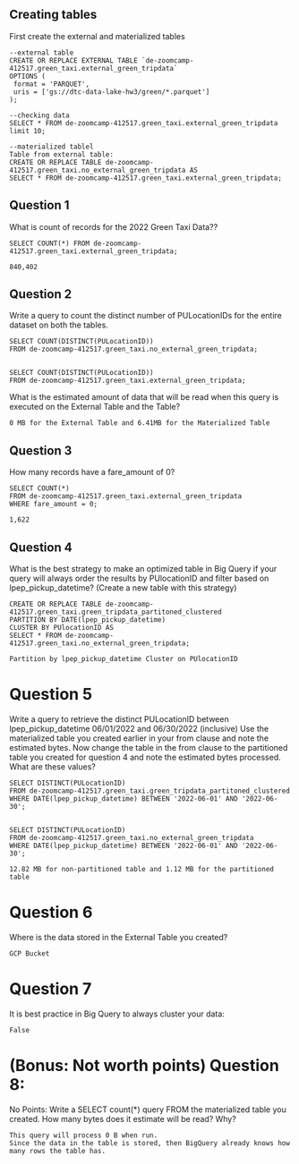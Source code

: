 ## Creating tables
First create the external and materialized tables

```
--external table
CREATE OR REPLACE EXTERNAL TABLE `de-zoomcamp-412517.green_taxi.external_green_tripdata`
OPTIONS (
 format = 'PARQUET',
 uris = ['gs://dtc-data-lake-hw3/green/*.parquet']
);

--checking data
SELECT * FROM de-zoomcamp-412517.green_taxi.external_green_tripdata limit 10;

--materialized tablel
Table from external table:
CREATE OR REPLACE TABLE de-zoomcamp-412517.green_taxi.no_external_green_tripdata AS
SELECT * FROM de-zoomcamp-412517.green_taxi.external_green_tripdata;
```

## Question 1
What is count of records for the 2022 Green Taxi Data??
```
SELECT COUNT(*) FROM de-zoomcamp-412517.green_taxi.external_green_tripdata;
```
    840,402

## Question 2

Write a query to count the distinct number of PULocationIDs for the entire dataset on both the tables.
```
SELECT COUNT(DISTINCT(PULocationID))
FROM de-zoomcamp-412517.green_taxi.no_external_green_tripdata;


SELECT COUNT(DISTINCT(PULocationID))
FROM de-zoomcamp-412517.green_taxi.external_green_tripdata;
```
What is the estimated amount of data that will be read when this query is executed on the External Table and the Table?

    0 MB for the External Table and 6.41MB for the Materialized Table

## Question 3

How many records have a fare_amount of 0?
```
SELECT COUNT(*)
FROM de-zoomcamp-412517.green_taxi.external_green_tripdata
WHERE fare_amount = 0;
```
    1,622

## Question 4
What is the best strategy to make an optimized table in Big Query if your query will always order the results by PUlocationID and filter based on lpep_pickup_datetime? (Create a new table with this strategy)
```
CREATE OR REPLACE TABLE de-zoomcamp-412517.green_taxi.green_tripdata_partitoned_clustered
PARTITION BY DATE(lpep_pickup_datetime)
CLUSTER BY PUlocationID AS
SELECT * FROM de-zoomcamp-412517.green_taxi.no_external_green_tripdata;

```
    Partition by lpep_pickup_datetime Cluster on PUlocationID

# Question 5
Write a query to retrieve the distinct PULocationID between lpep_pickup_datetime 06/01/2022 and 06/30/2022 (inclusive)
Use the materialized table you created earlier in your from clause and note the estimated bytes. Now change the table in the from clause to the partitioned table you created for question 4 and note the estimated bytes processed. What are these values?
```
SELECT DISTINCT(PULocationID)
FROM de-zoomcamp-412517.green_taxi.green_tripdata_partitoned_clustered
WHERE DATE(lpep_pickup_datetime) BETWEEN '2022-06-01' AND '2022-06-30';


SELECT DISTINCT(PULocationID)
FROM de-zoomcamp-412517.green_taxi.no_external_green_tripdata
WHERE DATE(lpep_pickup_datetime) BETWEEN '2022-06-01' AND '2022-06-30';
```
    12.82 MB for non-partitioned table and 1.12 MB for the partitioned table

# Question 6
Where is the data stored in the External Table you created?

    GCP Bucket
# Question 7
It is best practice in Big Query to always cluster your data:

    False

# (Bonus: Not worth points) Question 8:
No Points: Write a SELECT count(*) query FROM the materialized table you created. How many bytes does it estimate will be read? Why?

    This query will process 0 B when run. 
    Since the data in the table is stored, then BigQuery already knows how many rows the table has.


